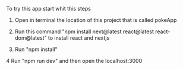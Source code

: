 To try this app start whit this steps

1. Open in terminal the location of this project that is called pokeApp

2. Run this command "npm install next@latest react@latest react-dom@latest" to install react and nextjs

3. Run "npm install"

4 Run "npm run dev" and then open the localhost:3000
